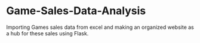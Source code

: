 # Game-Sales-Data-Analysis
Importing Games sales data from excel and making an organized website as a hub for these sales using Flask.
